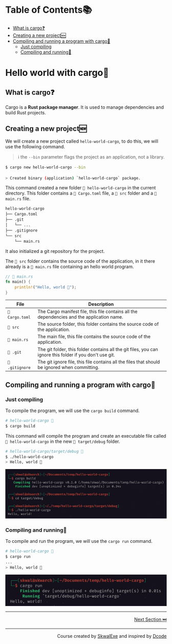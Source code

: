 # Table of Contents📚
- [What is cargo❓](#what-is-cargo)
- [Creating a new project🆕](#creating-a-new-project)
- [Compiling and running a program with cargo🏃](#compiling-and-running-a-program-with-cargo)
    - [Just compiling](#just-compiling)
    - [Compiling and running🏃](#compiling-and-running)

# Hello world with cargo🚢
## What is cargo❓
Cargo is a **Rust package manager**. It is used to manage dependencies and build Rust projects.
## Creating a new project🆕
We will create a new project called `hello-world-cargo`, to do this, we will use the following command.
> ℹ️ the `--bin` parameter flags the project as an application, not a library.
```bash
$ cargo new hello-world-cargo --bin

> Created binary (application) `hello-world-cargo` package.
```
This command created a new folder `📂 hello-world-cargo` in the current directory.
This folder contains a `📄 Cargo.toml` file, a `📂 src` folder and a `📄 main.rs` file.

```bash
hello-world-cargo
├── Cargo.toml
├── .git
│   └── ...
├── .gitignore
└── src
    └── main.rs
```

It also initialized a git repository for the project.

The `📂 src` folder contains the source code of the application, in it there already is a `📄 main.rs` file containing an hello world program.

```rust
// 📄 main.rs
fn main() {
    println!("Hello, world 👋");
}
```


| File | Description |
| --- | --- |
| `📄 Cargo.toml` | The Cargo manifest file, this file contains all the dependencies and the application name. |
| `📂 src` | The source folder, this folder contains the source code of the application. |
| `📄 main.rs` | The main file, this file contains the source code of the application. |
| `📂 .git` | The git folder, this folder contains all the git files, you can ignore this folder if you don't use git. |
| `📄 .gitignore` | The git ignore file, this file contains all the files that should be ignored when committing. |




## Compiling and running a program with cargo🏃
### Just compiling
To compile the program, we will use the `cargo build` command.
```bash
# hello-world-cargo 📂
$ cargo build
```
This command will compile the program and create an executable file called `📄 hello-world-cargo` in the new `📂 target/debug` folder.

```bash
# hello-world-cargo/target/debug 📂
$ ./hello-world-cargo
> Hello, world 👋
```
![](1.png)
### Compiling and running🏃
To compile and run the program, we will use the `cargo run` command.
```bash
# hello-world-cargo 📂
$ cargo run
...
> Hello, world 👋
```
![](2.png)



---

<p align="right"><a href="https://github.com/SkwalExe/learn-rust/tree/main/course/variables">Next Section ⏭️</a></p>

---


<p align="right">Course created by <a href="https://github.com/SkwalExe/" target="_blank">SkwalExe</a> and inspired by <a href="https://www.youtube.com/watch?v=vOMJlQ5B-M0&list=PLVvjrrRCBy2JSHf9tGxGKJ-bYAN_uDCUL" target="_blank">Dcode</a></p>